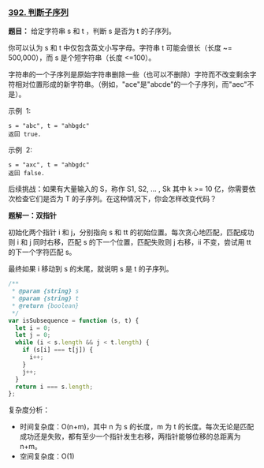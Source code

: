 ### [392. 判断子序列](https://leetcode-cn.com/problems/is-subsequence/)

**题目：** 给定字符串 s 和 t ，判断 s 是否为 t 的子序列。

你可以认为 s 和 t 中仅包含英文小写字母。字符串 t 可能会很长（长度 ~= 500,000），而 s 是个短字符串（长度 <=100）。

字符串的一个子序列是原始字符串删除一些（也可以不删除）字符而不改变剩余字符相对位置形成的新字符串。（例如，"ace"是"abcde"的一个子序列，而"aec"不是）。

示例  1:

```
s = "abc", t = "ahbgdc"
返回 true.
```

示例  2:

```
s = "axc", t = "ahbgdc"
返回 false.
```

后续挑战：如果有大量输入的 S，称作 S1, S2, ... , Sk 其中 k >= 10 亿，你需要依次检查它们是否为 T 的子序列。在这种情况下，你会怎样改变代码？

**题解一：双指针**

初始化两个指针 i 和 j，分别指向 s 和 tt 的初始位置。每次贪心地匹配，匹配成功则 i 和 j 同时右移，匹配 s 的下一个位置，匹配失败则 j 右移，ii 不变，尝试用 tt 的下一个字符匹配 s。

最终如果 i 移动到 s 的末尾，就说明 s 是 t 的子序列。

```js
/**
 * @param {string} s
 * @param {string} t
 * @return {boolean}
 */
var isSubsequence = function (s, t) {
  let i = 0;
  let j = 0;
  while (i < s.length && j < t.length) {
    if (s[i] === t[j]) {
      i++;
    }
    j++;
  }
  return i === s.length;
};
```

复杂度分析：

- 时间复杂度：O(n+m)，其中 n 为 s 的长度，m 为 t 的长度。每次无论是匹配成功还是失败，都有至少一个指针发生右移，两指针能够位移的总距离为 n+m。
- 空间复杂度：O(1)
